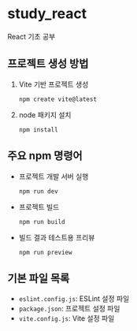 # study_react

React 기초 공부

## 프로젝트 생성 방법

1. Vite 기반 프로젝트 생성

    ```
    npm create vite@latest
    ```

1. node 패키지 설치

    ```
    npm install
    ```

## 주요 npm 명령어

- 프로젝트 개발 서버 실행

    ```
    npm run dev
    ```

- 프로젝트 빌드

    ```
    npm run build
    ```

- 빌드 결과 테스트용 프리뷰

    ```
    npm run preview
    ```

## 기본 파일 목록

- `eslint.config.js`: ESLint 설정 파일
- `package.json`: 프로젝트 설정 파일
- `vite.config.js`: Vite 설정 파일
